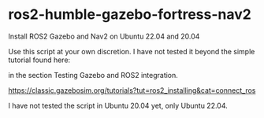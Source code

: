 # ros2-humble-gazebo-fortress-nav2
Install ROS2 Gazebo and Nav2 on Ubuntu 22.04 and 20.04

Use this script at your own discretion.  I have not tested it beyond the simple tutorial found here:

in the section Testing Gazebo and ROS2 integration.

https://classic.gazebosim.org/tutorials?tut=ros2_installing&cat=connect_ros

I have not tested the script in Ubuntu 20.04 yet, only Ubuntu 22.04.
